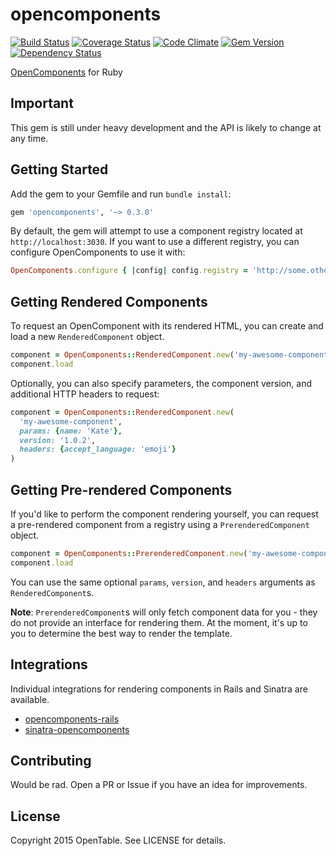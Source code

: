# opencomponents
[![Build Status](https://travis-ci.org/opentable/ruby-oc.svg?branch=master)][1]
[![Coverage Status](https://coveralls.io/repos/opentable/ruby-oc/badge.svg)][2]
[![Code Climate](https://codeclimate.com/github/opentable/ruby-oc/badges/gpa.svg)][3]
[![Gem Version](https://badge.fury.io/rb/opencomponents.svg)][4]
[![Dependency Status](https://gemnasium.com/opentable/ruby-oc.svg)][5]

[1]:https://travis-ci.org/opentable/ruby-oc
[2]:https://coveralls.io/r/opentable/ruby-oc
[3]:https://codeclimate.com/github/opentable/ruby-oc
[4]:http://badge.fury.io/rb/opencomponents
[5]:https://gemnasium.com/opentable/ruby-oc

[OpenComponents][6] for Ruby

[6]:https://github.com/opentable/oc

## Important
This gem is still under heavy development and the API is likely to change at any
time.

## Getting Started
Add the gem to your Gemfile and run `bundle install`:
```ruby
gem 'opencomponents', '~> 0.3.0'
```

By default, the gem will attempt to use a component registry located at
`http://localhost:3030`.
If you want to use a different registry, you can configure OpenComponents to use
it with:
```ruby
OpenComponents.configure { |config| config.registry = 'http://some.other.host' }
```

## Getting Rendered Components
To request an OpenComponent with its rendered HTML, you can create and load a new
`RenderedComponent` object.
```ruby
component = OpenComponents::RenderedComponent.new('my-awesome-component')
component.load
```

Optionally, you can also specify parameters, the component version, and
additional HTTP headers to request:
```ruby
component = OpenComponents::RenderedComponent.new(
  'my-awesome-component',
  params: {name: 'Kate'},
  version: '1.0.2',
  headers: {accept_language: 'emoji'}
)
```

## Getting Pre-rendered Components
If you'd like to perform the component rendering yourself, you can request a
pre-rendered component from a registry using a `PrerenderedComponent` object.
```ruby
component = OpenComponents::PrerenderedComponent.new('my-awesome-component')
component.load
```

You can use the same optional `params`, `version`, and `headers` arguments as
`RenderedComponent`s.

**Note**: `PrerenderedComponent`s will only fetch component data for you - they
do not provide an interface for rendering them. At the moment, it's up to you to
determine the best way to render the template.

## Integrations
Individual integrations for rendering components in Rails and Sinatra are
available.
  * [opencomponents-rails][7]
  * [sinatra-opencomponents][8]

[7]:https://github.com/opentable/opencomponents-rails
[8]:https://github.com/opentable/sinatra-opencomponents

## Contributing
Would be rad. Open a PR or Issue if you have an idea for improvements.

## License
Copyright 2015 OpenTable. See LICENSE for details.
